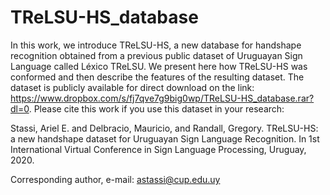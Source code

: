# TReLSU-HS_database
In this work, we introduce TReLSU-HS, a new database for handshape recognition obtained from a previous public dataset of Uruguayan Sign Language called Léxico TReLSU. We present here how TReLSU-HS was conformed and then describe the features of the resulting dataset.
The dataset is publicly available for direct download on the link: https://www.dropbox.com/s/fj7qve7g9big0wp/TReLSU-HS_database.rar?dl=0. Please cite this work if you use this dataset in your research:

Stassi, Ariel E. and Delbracio, Mauricio, and Randall, Gregory. TReLSU-HS: a new handshape dataset for Uruguayan Sign Language Recognition. In 1st International Virtual Conference in Sign Language Processing, Uruguay, 2020.

Corresponding author, e-mail: astassi@cup.edu.uy 


